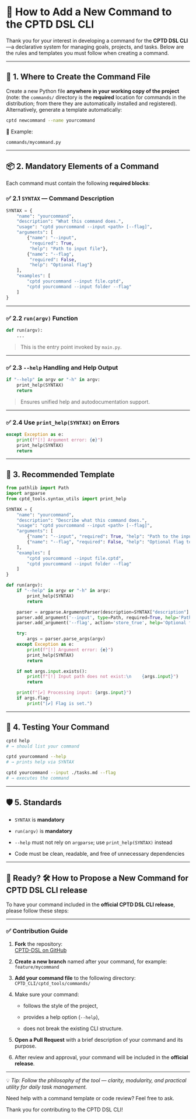 
# 🧩 How to Add a New Command to the CPTD DSL CLI

Thank you for your interest in developing a command for the **CPTD DSL CLI**—a declarative system for managing goals, projects, and tasks. Below are the rules and templates you must follow when creating a command.

---

## 📁 1. Where to Create the Command File

Create a new Python file **anywhere in your working copy of the project** (note: the `commands/` directory is the **required** location for commands in the distribution; from there they are automatically installed and registered).  
Alternatively, generate a template automatically:

```bash
cptd newcommand --name yourcommand
```

📄 Example:

```
commands/mycommand.py
```

---

## 📦 2. Mandatory Elements of a Command

Each command must contain the following **required blocks**:

### ✅ 2.1 `SYNTAX` — Command Description

```python
SYNTAX = {
    "name": "yourcommand",
    "description": "What this command does.",
    "usage": "cptd yourcommand --input <path> [--flag]",
    "arguments": [
        {"name": "--input",
         "required": True,
         "help": "Path to input file"},
        {"name": "--flag",
         "required": False,
         "help": "Optional flag"}
    ],
    "examples": [
        "cptd yourcommand --input file.cptd",
        "cptd yourcommand --input folder --flag"
    ]
}
```

---

### ✅ 2.2 `run(argv)` Function

```python
def run(argv):
    ...
```

> This is the entry point invoked by `main.py`.

---

### ✅ 2.3 `--help` Handling and Help Output

```python
if "--help" in argv or "-h" in argv:
    print_help(SYNTAX)
    return
```

> Ensures unified help and autodocumentation support.

---

### ✅ 2.4 Use `print_help(SYNTAX)` on Errors

```python
except Exception as e:
    print(f"[!] Argument error: {e}")
    print_help(SYNTAX)
    return
```

---

## 🧩 3. Recommended Template

```python
from pathlib import Path
import argparse
from cptd_tools.syntax_utils import print_help

SYNTAX = {
    "name": "yourcommand",
    "description": "Describe what this command does.",
    "usage": "cptd yourcommand --input <path> [--flag]",
    "arguments": [
        {"name": "--input", "required": True, "help": "Path to the input file or folder"},
        {"name": "--flag", "required": False, "help": "Optional flag to control behavior"}
    ],
    "examples": [
        "cptd yourcommand --input file.cptd",
        "cptd yourcommand --input folder --flag"
    ]
}

def run(argv):
    if "--help" in argv or "-h" in argv:
        print_help(SYNTAX)
        return

    parser = argparse.ArgumentParser(description=SYNTAX["description"], add_help=False)
    parser.add_argument('--input', type=Path, required=True, help='Path to the input file or folder')
    parser.add_argument('--flag', action='store_true', help='Optional flag')

    try:
        args = parser.parse_args(argv)
    except Exception as e:
        print(f"[!] Argument error: {e}")
        print_help(SYNTAX)
        return

    if not args.input.exists():
        print(f"[!] Input path does not exist:\n    {args.input}")
        return

    print(f"[✔] Processing input: {args.input}")
    if args.flag:
        print("[✔] Flag is set.")
```

---

## 🧪 4. Testing Your Command

```bash
cptd help
# → should list your command

cptd yourcommand --help
# → prints help via SYNTAX

cptd yourcommand --input ./tasks.md --flag
# → executes the command
```

---

## 🛡 5. Standards

- `SYNTAX` is **mandatory**
    
- `run(argv)` is **mandatory**
    
- `--help` must not rely on `argparse`; use `print_help(SYNTAX)` instead
    
- Code must be clean, readable, and free of unnecessary dependencies
    

---

## 🙌 Ready? 🛠️ How to Propose a New Command for CPTD DSL CLI release

To have your command included in the **official CPTD DSL CLI release**, please follow these steps:

---

### ✅ Contribution Guide

1. **Fork** the repository:  
    [CPTD-DSL on GitHub](https://github.com/asbjornrasen/cptd-dsl)
    
2. **Create a new branch** named after your command, for example:  
    `feature/mycommand`
    
3. **Add your command file** to the following directory:  
    `CPTD_CLI/cptd_tools/commands/`
    
4. Make sure your command:
    
    - follows the style of the project,
        
    - provides a help option (`--help`),
        
    - does not break the existing CLI structure.
        
5. **Open a Pull Request** with a brief description of your command and its purpose.
    
6. After review and approval, your command will be included in the **official release**.
    

---

💡 _Tip: Follow the philosophy of the tool — clarity, modularity, and practical utility for daily task management._

Need help with a command template or code review? Feel free to ask.

Thank you for contributing to the CPTD DSL CLI!